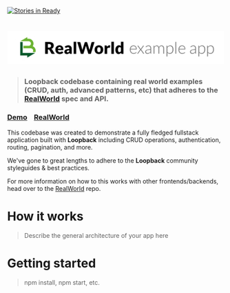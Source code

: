 [![Stories in Ready](https://badge.waffle.io/paulcedrick/realworld-starter-kit.png?label=ready&title=Ready)](https://waffle.io/paulcedrick/realworld-starter-kit?utm_source=badge)
# ![RealWorld Example App](logo-loopback.png)

> ### Loopback codebase containing real world examples (CRUD, auth, advanced patterns, etc) that adheres to the [RealWorld](https://github.com/gothinkster/realworld-example-apps) spec and API.


### [Demo]()&nbsp;&nbsp;&nbsp;&nbsp;[RealWorld](https://github.com/gothinkster/realworld)


This codebase was created to demonstrate a fully fledged fullstack application built with **Loopback** including CRUD operations, authentication, routing, pagination, and more.

We've gone to great lengths to adhere to the **Loopback** community styleguides & best practices.

For more information on how to this works with other frontends/backends, head over to the [RealWorld](https://github.com/gothinkster/realworld) repo.


# How it works

> Describe the general architecture of your app here

# Getting started

> npm install, npm start, etc.

